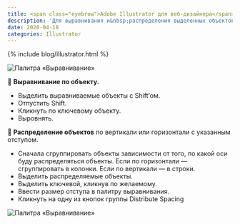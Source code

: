 ```yaml
---
title: <span class="eyebrow">Adobe Illustrator для веб-дизайнера</span> 2.1. Перемещение, выравнивание и распределение объектов
description: 'Для выравнивания и&nbsp;распределения выделенных объектов используется палитра «Выравнивание» и&nbsp;ее&nbsp;команды в&nbsp;контрольной панели.'
date: 2020-04-18
categories: Illustrator
---
```


{% include blog/illustrator.html %}

<img class="img is-inline" src="{{ site.assets }}/img/blog/2020/04-18-alignment.png" alt="Палитра «Выравнивание»">
<p class="list-caption">🔵 <strong>Выравнивание по&nbsp;объекту.</strong></p>
<ul>
<li>Выделить выравниваемые объекты с&nbsp;Shift’ом.</li>
<li>Отпустить Shift.</li>
<li>Кликнуть по&nbsp;ключевому объекту.</li>
<li>Выровнять.</li></ul>
<p class="list-caption">🔵 <strong>Распределение объектов</strong> по&nbsp;вертикали или горизонтали с&nbsp;указанным отступом.</p>
<ul>
<li>Сначала сгруппировать объекты зависимости от&nbsp;того, по&nbsp;какой оси буду распределяться объекты. Если по&nbsp;горизонтали&nbsp;— сгруппировать в&nbsp;колонки. Если по&nbsp;вертикали&nbsp;— в&nbsp;строки.</li>
<li>Выделить распределяемые объекты.</li>
<li>Выделить ключевой, кликнув по&nbsp;желаемому.</li>
<li>Ввести размер отступа в&nbsp;палитру выравнивания.</li>
<li>Кликнуть на&nbsp;одну из&nbsp;кнопок группы Distribute Spacing</li>
</ul>
<img class="img is-inline" src="{{ site.assets }}/img/blog/2020/04-18-distribution.png" alt="Палитра «Выравнивание»">
